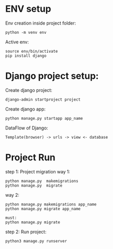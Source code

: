 
# ENV setup

Env creation inside project folder:
```
python -m venv env
```
Active env:
```
source env/bin/activate
pip install django
```


# Django project setup:

Create django project:
```
django-admin startproject project
```
Create django app:

```
python manage.py startapp app_name
```
DataFlow of Django:
```
Template(browser) -> urls -> view <- database
```

# Project Run
step 1: Project migration
way 1:
```
python manage.py  makemigrations 
python manage.py  migrate
```
way 2:
```
python manage.py makemigrations app_name
python manage.py migrate app_name

must:
python manage.py migrate
```
step 2:
Run project:
```
python3 manage.py runserver
```

